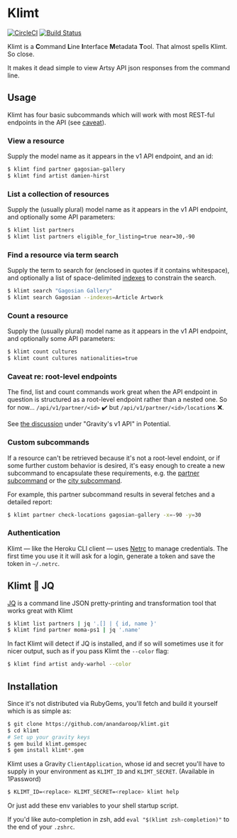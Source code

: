 # Klimt
[![CircleCI](https://circleci.com/gh/anandaroop/klimt.svg?style=svg)](https://circleci.com/gh/anandaroop/klimt) [![Build Status](https://travis-ci.org/anandaroop/klimt.svg?branch=master)](https://travis-ci.org/anandaroop/klimt)

Klimt is a **C**ommand **L**ine **I**nterface **M**etadata **T**ool. That almost spells Klimt. So close.

It makes it dead simple to view Artsy API json responses from the command line.

## Usage

Klimt has four basic subcommands which will work with most REST-ful endpoints in the API (see [caveat](#caveat-re-root-level-endpoints)).

### View a resource

Supply the model name as it appears in the v1 API endpoint, and an id:

```sh
$ klimt find partner gagosian-gallery
$ klimt find artist damien-hirst
```

### List a collection of resources

Supply the (usually plural) model name as it appears in the v1 API endpoint, and optionally some API parameters:

```sh
$ klimt list partners
$ klimt list partners eligible_for_listing=true near=30,-90
```

### Find a resource via term search

Supply the term to search for (enclosed in quotes if it contains whitespace), and optionally a list of space-delimited [indexes](https://github.com/artsy/gravity/blob/baf6bd35f4c5c1a6011d0608d641e8d6608124e7/app/api/v1/match_endpoint.rb#L150) to constrain the search.

```sh
$ klimt search "Gagosian Gallery"
$ klimt search Gagosian --indexes=Article Artwork
```

### Count a resource

Supply the (usually plural) model name as it appears in the v1 API endpoint, and optionally some API parameters:

```sh
$ klimt count cultures
$ klimt count cultures nationalities=true
```

### Caveat re: root-level endpoints

The find, list and count commands work great when the API endpoint in question is structured as a root-level endpoint rather than a nested one. So for now… `/api/v1/partner/<id>` :heavy_check_mark: but `/api/v1/partner/<id>/locations` :x:.

See [the discussion](https://github.com/artsy/potential/blob/521d34796e2df87406cc0e780db1e44b1ac9884a/Playbook.md#out-with-the-old) under "Gravity's v1 API" in Potential.

### Custom subcommands

If a resource can't be retrieved because it's not a root-level endoint, or if some further custom behavior is desired, it's easy enough to create a new subcommand to encapsulate these  requirements, e.g. the [partner subcommand](https://github.com/anandaroop/klimt/blob/9ac2d3f341abe4d9f482d64b82a56e1248a8792b/lib/klimt/command.rb#L59-L60) or the [city subcommand](https://github.com/anandaroop/klimt/blob/9ac2d3f341abe4d9f482d64b82a56e1248a8792b/lib/klimt/command.rb#L64-L65).

For example, this partner subcommand results in several fetches and a detailed report:

```sh
$ klimt partner check-locations gagosian-gallery -x=-90 -y=30
```

### Authentication

Klimt — like the Heroku CLI client — uses [Netrc](https://github.com/heroku/netrc) to manage credentials. The first time you use it it will ask for a login, generate a token and save the token in `~/.netrc`.

## Klimt :sparkling_heart: JQ

[JQ](https://stedolan.github.io/jq/) is a command line JSON pretty-printing and transformation tool that works great with Klimt

```sh
$ klimt list partners | jq '.[] | { id, name }'
$ klimt find partner moma-ps1 | jq '.name'
```

In fact Klimt will detect if JQ is installed, and if so will sometimes use it for nicer output, such as if you pass Klimt the `--color` flag:

```sh
$ klimt find artist andy-warhol --color
```

## Installation

Since it's not distributed via RubyGems, you'll fetch and build it yourself which is as simple as: 

```sh
$ git clone https://github.com/anandaroop/klimt.git
$ cd klimt
# Set up your gravity keys
$ gem build klimt.gemspec
$ gem install klimt*.gem
```

Klimt uses a Gravity `ClientApplication`, whose id and secret you'll have to supply in your environment as `KLIMT_ID` and `KLIMT_SECRET`. (Available in 1Password)

```sh
$ KLIMT_ID=<replace> KLIMT_SECRET=<replace> klimt help
```

Or just add these env variables to your shell startup script.

If you'd like auto-completion in zsh, add `eval "$(klimt zsh-completion)"` to the end of your `.zshrc`.
